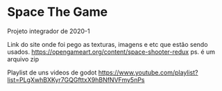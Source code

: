 # Space The Game
 Projeto integrador de 2020-1

Link do site onde foi pego as texturas, imagens e etc que estão sendo usados.
https://opengameart.org/content/space-shooter-redux
ps. é um arquivo zip

Playlist de uns videos de godot
https://www.youtube.com/playlist?list=PLgXwhBXKyr7GQGfttxX9hBNfNVFmy5nPs

